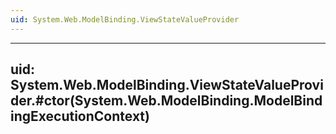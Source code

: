 ```yaml
---
uid: System.Web.ModelBinding.ViewStateValueProvider
---
```


---
uid: System.Web.ModelBinding.ViewStateValueProvider.#ctor(System.Web.ModelBinding.ModelBindingExecutionContext)
---
